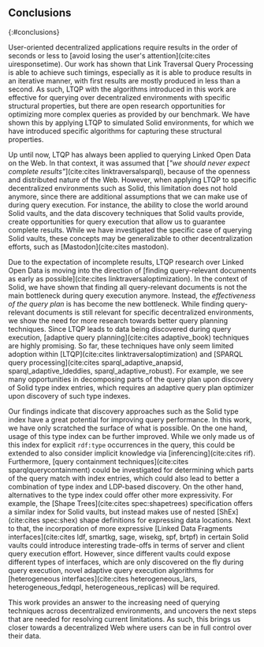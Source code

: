 ## Conclusions
{:#conclusions}

User-oriented decentralized applications require results in the order of seconds or less to [avoid losing the user's attention](cite:cites uiresponsetime).
Our work has shown that Link Traversal Query Processing is able to achieve such timings,
especially as it is able to produce results in an iterative manner, with first results are mostly produced in less than a second.
As such, LTQP with the algorithms introduced in this work are effective for querying over decentralized environments with specific structural properties,
but there are open research opportunities for optimizing more complex queries as provided by our benchmark.
We have shown this by applying LTQP to simulated Solid environments, for which we have introduced specific algorithms for capturing these structural properties.

Up until now, LTQP has always been applied to querying Linked Open Data on the Web.
In that context, it was assumed that [_"we should never expect complete results"_](cite:cites linktraversalsparql), because of the openness and distributed nature of the Web.
However, when applying LTQP to specific decentralized environments such as Solid,
this limitation does not hold anymore,
since there are additional assumptions that we can make use of during query execution.
For instance, the ability to close the world around Solid vaults,
and the data discovery techniques that Solid vaults provide,
create opportunities for query execution that allow us to guarantee complete results.
While we have investigated the specific case of querying Solid vaults,
these concepts may be generalizable to other decentralization efforts, such as [Mastodon](cite:cites mastodon).

Due to the expectation of incomplete results,
LTQP research over Linked Open Data is moving into the direction of
[finding query-relevant documents as early as possible](cite:cites linktraversaloptimization).
In the context of Solid, we have shown that finding all query-relevant documents is not the main bottleneck during query execution anymore.
Instead, the *effectiveness of the query plan* is has become the new bottleneck.
While finding query-relevant documents is still relevant for specific decentralized environments,
we show the need for more research towards better query planning techniques.
Since LTQP leads to data being discovered during query execution,
[adaptive query planning](cite:cites adaptive_book) techniques are highly promising.
So far, these techniques have only seem limited adoption within [LTQP](cite:cites linktraversaloptimization)
and [SPARQL query processing](cite:cites sparql_adaptive_anapsid, sparql_adaptive_ldeddies, sparql_adaptive_robust).
For example, we see many opportunities in decomposing parts of the query plan upon discovery of Solid type index entries,
which requires an adaptive query plan optimizer upon discovery of such type indexes.

Our findings indicate that discovery approaches such as the Solid type index have a great potential for improving query performance.
In this work, we have only scratched the surface of what is possible.
On the one hand, usage of this type index can be further improved.
While we only made us of this index for explicit `rdf:type` occurrences in the query,
this could be extended to also consider implicit knowledge via [inferencing](cite:cites rif).
Furthermore, [query containment techniques](cite:cites sparqlquerycontainment) could be investigated for determining which parts of the query match with index entries,
which could also lead to better a combination of type index and LDP-based discovery.
On the other hand, alternatives to the type index could offer other more expressivity.
For example, the [Shape Trees](cite:cites spec:shapetrees) specification offers a similar index for Solid vaults,
but instead makes use of nested [ShEx](cite:cites spec:shex) shape definitions for expressing data locations.
Next to that, the incorporation of more expressive [Linked Data Fragments interfaces](cite:cites ldf, smartkg, sage, wisekg, spf, brtpf) in certain Solid vaults
could introduce interesting trade-offs in terms of server and client query execution effort.
However, since different vaults could expose different types of interfaces,
which are only discovered on the fly during query execution,
novel adaptive query execution algorithms for [heterogeneous interfaces](cite:cites heterogeneous_lars, heterogeneous_fedqpl, heterogeneous_replicas) will be required.

This work provides an answer to the increasing need of querying techniques across decentralized environments,
and uncovers the next steps that are needed for resolving current limitations.
As such, this brings us closer towards a decentralized Web where users can be in full control over their data.
